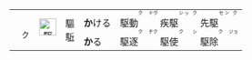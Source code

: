 <table>
  <td align="center">
    <ruby><sub>　ク　</sub><br><img src="https://glyphwiki.org/glyph/u99c6.svg" alt="駆" height="30"></ruby>
  </td>
  <td>
    驅
    <br>
    駈
  </td>
  <td>
    <b>か</b>ける　駆動<ruby><rt><ruby>ク　<br>ドウ゚</ruby></rt></ruby> 疾駆<ruby><rt><ruby>シッ<br>ク　</ruby></rt></ruby> 先駆<ruby><rt><ruby>セン<br>ク　</ruby></rt></ruby>
    <br>
    <b>か</b>る　　駆逐<ruby><rt><ruby>ク　<br>チク</ruby></rt></ruby> 駆使<ruby><rt><ruby>ク　<br>シ　</ruby></rt></ruby> 駆除<ruby><rt><ruby>ク　<br>ジョ</ruby></rt></ruby>
  </td>
</table>
